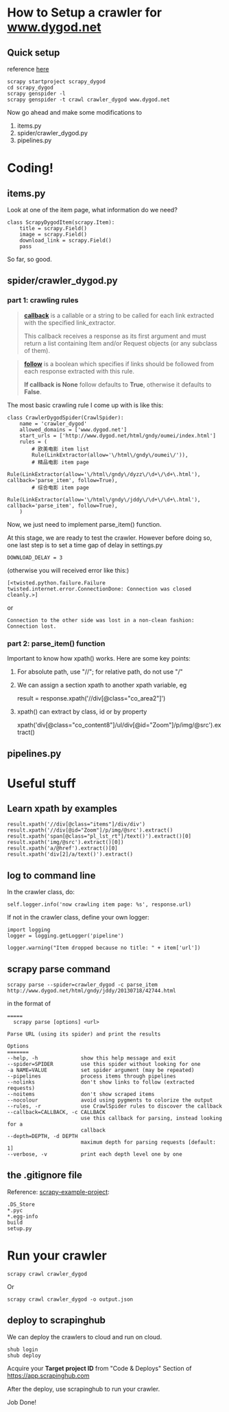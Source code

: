 # How to Setup a crawler for www.dygod.net

## Quick setup

reference [here](http://doc.scrapy.org/en/latest/topics/commands.html?highlight=template#genspider)

    scrapy startproject scrapy_dygod
    cd scrapy_dygod
    scrapy genspider -l
    scrapy genspider -t crawl crawler_dygod www.dygod.net


Now go ahead and make some modifications to 

1. items.py
1. spider/crawler_dygod.py
1. pipelines.py

# Coding!

## items.py

Look at one of the item page, what information do we need? 

    class ScrapyDygodItem(scrapy.Item):
        title = scrapy.Field()
        image = scrapy.Field()
        download_link = scrapy.Field()
        pass

So far, so good. 

## spider/crawler_dygod.py

### part 1: crawling rules

> __[callback](http://doc.scrapy.org/en/latest/topics/spiders.html#crawling-rules)__ is a callable or a string to be called for each link extracted with the specified link_extractor. 
>
> This callback receives a response as its first argument and must return a list containing Item and/or Request objects (or any subclass of them).

> __[follow](http://doc.scrapy.org/en/latest/topics/spiders.html#crawling-rules)__ is a boolean which specifies if links should be followed from each response extracted with this rule. 
>
> __If callback is None__ follow defaults to __True__, otherwise it defaults to __False__.

The most basic crawling rule I come up with is like this: 

    class CrawlerDygodSpider(CrawlSpider):
        name = 'crawler_dygod'
        allowed_domains = ['www.dygod.net']
        start_urls = ['http://www.dygod.net/html/gndy/oumei/index.html']
        rules = (
            # 欧美电影 item list
            Rule(LinkExtractor(allow='\/html\/gndy\/oumei\/')),
            # 精品电影 item page
            Rule(LinkExtractor(allow='\/html\/gndy\/dyzz\/\d+\/\d+\.html'), callback='parse_item', follow=True),
            # 综合电影 item page
            Rule(LinkExtractor(allow='\/html\/gndy\/jddy\/\d+\/\d+\.html'), callback='parse_item', follow=True),
        )

Now, we just need to implement parse_item() function. 

At this stage, we are ready to test the crawler. However before doing so, one last step is to set a time gap of delay in settings.py

    DOWNLOAD_DELAY = 3

(otherwise you will received error like this:)

    [<twisted.python.failure.Failure twisted.internet.error.ConnectionDone: Connection was closed cleanly.>]

or 

    Connection to the other side was lost in a non-clean fashion: Connection lost.

### part 2: parse_item() function

Important to know how xpath() works. Here are some key points:

1. For absolute path, use "//"; for relative path, do not use "/"

1. We can assign a section xpath to another xpath variable, eg

    result = response.xpath('//div[@class="co_area2"]')

1. xpath() can extract by class, id or by property

    xpath('div[@class="co_content8"]/ul/div[@id="Zoom"]/p/img/@src').extract()

## pipelines.py

# Useful stuff

## Learn xpath by examples

    result.xpath('//div[@class="items"]/div/div')
    result.xpath('//div[@id="Zoom"]/p/img/@src').extract()
    result.xpath('span[@class="pl_lst_rt"]/text()').extract()[0]
    result.xpath('img/@src').extract()[0])
    result.xpath('a/@href').extract()[0]
    result.xpath('div[2]/a/text()').extract()

## log to command line

In the crawler class, do:

    self.logger.info('now crawling item page: %s', response.url)

If not in the crawler class, define your own logger:

    import logging
    logger = logging.getLogger('pipeline')

    logger.warning("Item dropped because no title: " + item['url'])

## scrapy parse command

    scrapy parse --spider=crawler_dygod -c parse_item http://www.dygod.net/html/gndy/jddy/20130718/42744.html

in the format of

    =====
      scrapy parse [options] <url>

    Parse URL (using its spider) and print the results

    Options
    =======
    --help, -h              show this help message and exit
    --spider=SPIDER         use this spider without looking for one
    -a NAME=VALUE           set spider argument (may be repeated)
    --pipelines             process items through pipelines
    --nolinks               don't show links to follow (extracted requests)
    --noitems               don't show scraped items
    --nocolour              avoid using pygments to colorize the output
    --rules, -r             use CrawlSpider rules to discover the callback
    --callback=CALLBACK, -c CALLBACK
                            use this callback for parsing, instead looking for a
                            callback
    --depth=DEPTH, -d DEPTH
                            maximum depth for parsing requests [default: 1]
    --verbose, -v           print each depth level one by one

## the .gitignore file

Reference: [scrapy-example-project](https://github.com/mattes/scrapy-example-project/blob/master/.gitignore):

    .DS_Store
    *.pyc
    *.egg-info
    build
    setup.py

# Run your crawler

    scrapy crawl crawler_dygod

Or

    scrapy crawl crawler_dygod -o output.json

## deploy to scrapinghub

We can deploy the crawlers to cloud and run on cloud.

    shub login
    shub deploy

Acquire your __Target project ID__ from "Code & Deploys" Section of https://app.scrapinghub.com 

After the deploy, use scrapinghub to run your crawler.

Job Done! 

